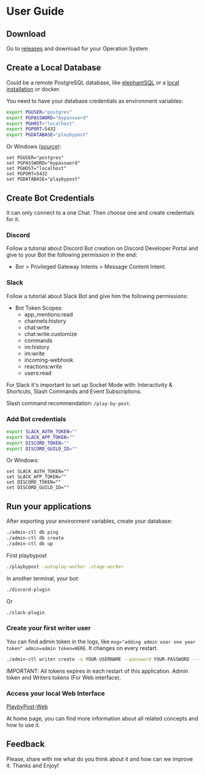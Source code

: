 # User Guide

## Download 

Go to [releases](https://github.com/betorvs/playbypost/releases) and download for your Operation System

## Create a Local Database

Could be a remote PostgreSQL database, like [elephantSQL](https://www.elephantsql.com/) or a [local installation](https://www.postgresql.org/download/) or docker. 

You need to have your database credentials as environment variables:

```bash
export PGUSER="postgres"
export PGPASSWORD="mypassword"
export PGHOST="localhost"
export PGPORT=5432
export PGDATABASE="playbypost"
```

Or Windows ([source](https://www.ibm.com/docs/en/informix-servers/12.10?topic=windows-using-command-prompt-change-environment-variables)):
```
set PGUSER="postgres"
set PGPASSWORD="mypassword"
set PGHOST="localhost"
set PGPORT=5432
set PGDATABASE="playbypost"
```

## Create Bot Credentials

It can only connect to a one Chat. Then choose one and create credentials for it.

### Discord

Follow a tutorial about Discord Bot creation on Discord Developer Portal and give to your Bot the following permission in the end:
- Bor > Privileged Gateway Intents > Message Content Intent.


### Slack

Follow a tutorial about Slack Bot and give him the following permissions:
- Bot Token Scopes:
  - app_mentions:read
  - channels:history
  - chat:write
  - chat:write.customize
  - commands
  - im:history
  - im:write
  - incoming-webhook
  - reactions:write
  - users:read


For Slack it's important to set up Socket Mode with: Interactivity & Shortcuts, Slash Commands and Event Subscriptions. 

Slash command recommendation: `/play-by-post`.

### Add Bot credentials

```bash
export SLACK_AUTH_TOKEN=""
export SLACK_APP_TOKEN=""
export DISCORD_TOKEN=""
export DISCORD_GUILD_ID=""
```

Or Windows:
```
set SLACK_AUTH_TOKEN=""
set SLACK_APP_TOKEN=""
set DISCORD_TOKEN=""
set DISCORD_GUILD_ID=""
```

## Run your applications

After exporting your environment variables, create your database:
```bash
./admin-ctl db ping
./admin-ctl db create
./admin-ctl db up
```

First playbypost
```bash
./playbypost -autoplay-worker -stage-worker
```

In another terminal, your bot:
```bash
./discord-plugin
```

Or

```bash
./slack-plugin
```

### Create your first writer user

You can find admin token in the logs, like `msg="adding admin user one year token" admin=admin token=HERE`. It changes on every restart. 

```bash
./admin-ctl writer create -u YOUR-USERNAME --password YOUR-PASSWORD --token ADMIN-TOKEN
```

IMPORTANT: All tokens expires in each restart of this application. Admin token and Writers tokens (For Web interface).

### Access your local Web Interface

[PlaybyPost-Web](http://localhost:3000/)

At home page, you can find more information about all related concepts and how to use it.


## Feedback

Please, share with me what do you think about it and how can we improve it. Thanks and Enjoy! 